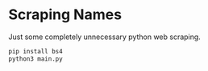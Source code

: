 # Scraping Names 

Just some completely unnecessary python web scraping. 

```python
pip install bs4
python3 main.py
```
